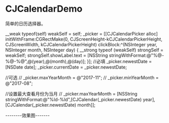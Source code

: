 # CJCalendarDemo
简单的日历选择器。



__weak typeof(self) weakSelf = self;
_picker = [[CJCalendarPicker alloc] initWithFrame:CGRectMake(0, CJScreenHeight-kCJCalendarPickerHeight, CJScreenWidth, kCJCalendarPickerHeight) clickBlock:^(NSInteger year, NSInteger month, NSInteger day) {
            __strong typeof (weakSelf) strongSelf = weakSelf;
            strongSelf.showLabel.text = [NSString stringWithFormat:@"%@-%@-%@",@(year),@(month),@(day)];
}];
//必填
_picker.newestDate = [NSDate date];
_picker.currentDate = _picker.newestDate;

//可选
//        _picker.maxYearMonth = @"2017-11";
//        _picker.minYearMonth = @"2017-08";

//设置最大查看月份为当月
//      _picker.maxYearMonth = [NSString stringWithFormat:@"%ld-%ld",[CJCalendar(_picker.newestDate) year], [CJCalendar(_picker.newestDate) month]];


--------效果图-------


